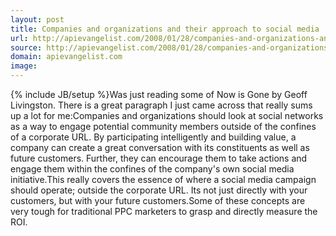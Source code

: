 ```yaml
---
layout: post
title: Companies and organizations and their approach to social media
url: http://apievangelist.com/2008/01/28/companies-and-organizations-and-their-approach-to-social-media/
source: http://apievangelist.com/2008/01/28/companies-and-organizations-and-their-approach-to-social-media/
domain: apievangelist.com
image: 
---
```

{% include JB/setup %}Was just reading some of Now is Gone by Geoff Livingston.  There is a great paragraph I just came across that really sums up a lot for me:Companies and organizations should look at social networks as a way to engage potential community members outside of the confines of a corporate URL.  By participating intelligently and building value, a company can create a great conversation with its constituents as well as future customers.  Further, they can encourage them to take actions and engage them within the confines of the company's own social media initiative.This really covers the essence of where a social media campaign should operate; outside the corporate URL. Its not just directly with your customers, but with your future customers.Some of these concepts are very tough for traditional PPC marketers to grasp and directly measure the ROI.